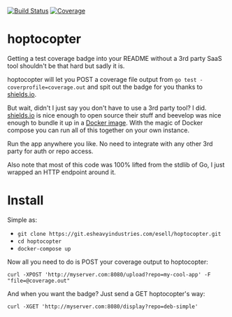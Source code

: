 [![Build Status](https://drone.esheavyindustries.com/api/badges/esell/hoptocopter/status.svg)](https://drone.esheavyindustries.com/esell/hoptocopter)
[![Coverage](http://esheavyindustries.com:8080/display?repo=hoptocopter_git)](http://esheavyindustries.com:8080/display?repo=hoptocopter_git)


# hoptocopter


Getting a test coverage badge into your README without a 3rd party SaaS tool shouldn't be that hard but sadly it is.

hoptocopter will let you POST a coverage file output from `go test -coverprofile=coverage.out` and spit out the badge for you thanks to [shields.io](https://shields.io).

But wait, didn't I just say you don't have to use a 3rd party tool? I did. [shields.io](https://shields.io) is nice enough to open source their stuff and beevelop was nice 
enough to bundle it up in a [Docker image](https://github.com/beevelop/docker-shields). With the magic of Docker compose you can run all of this together on your own instance.

Run the app anywhere you like. No need to integrate with any other 3rd party for auth or repo access.

Also note that most of this code was 100% lifted from the stdlib of Go, I just wrapped an HTTP endpoint around it.


# Install
Simple as:

* `git clone https://git.esheavyindustries.com/esell/hoptocopter.git`
* `cd hoptocopter`
* `docker-compose up`


Now all you need to do is POST your coverage output to hoptocopter:

`curl -XPOST 'http://myserver.com:8080/upload?repo=my-cool-app' -F "file=@coverage.out"`

And when you want the badge? Just send a GET hoptocopter's way:

`curl -XGET 'http://myserver.com:8080/display?repo=deb-simple'`

